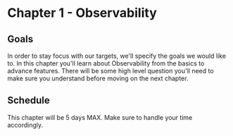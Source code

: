 # Chapter 1 - Observability

## Goals

In order to stay focus with our targets, we'll specify the goals we would like to.
In this chapter you'll learn about Observability from the basics to advance features.
There will be some high level question you'll need to make sure you understand before moving on the next chapter.

## Schedule

This chapter will be 5 days MAX.
Make sure to handle your time accordingly.
